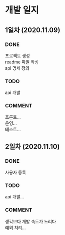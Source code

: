 # 개발 일지

## 1일차 (2020.11.09)
### DONE
프로젝트 생성  
readme 파일 작성  
api 명세 정의  
### TODO
api 개발  
### COMMENT
프론트...  
운영...  
테스트...  

## 2일차 (2020.11.10)
### DONE
사용자 등록  
### TODO
api 개발...  
### COMMENT
생각보다 개발 속도가 느리다  
예외 처리... 
